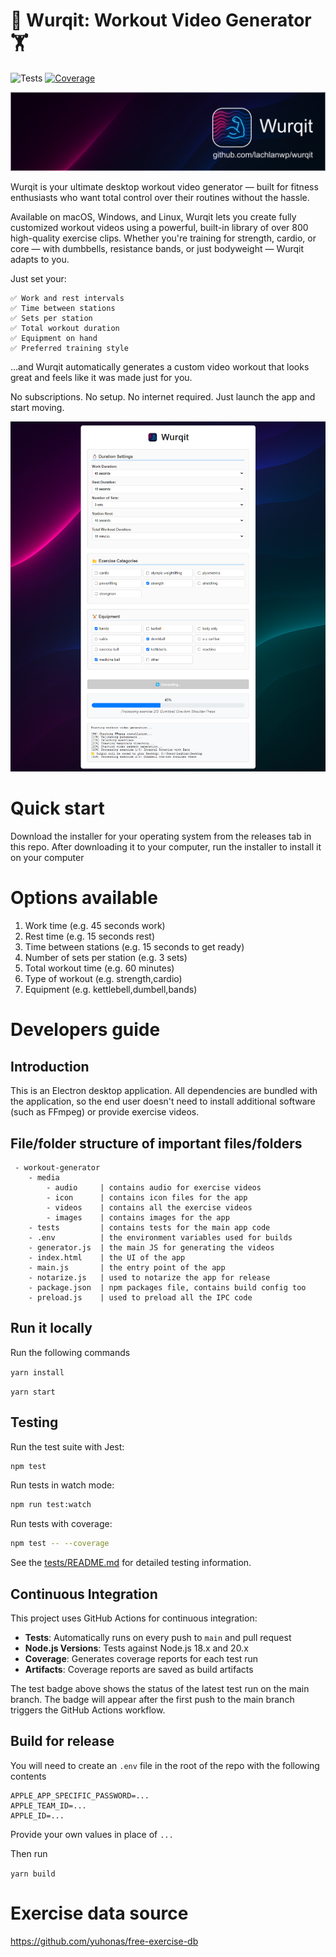 # 💪 Wurqit: Workout Video Generator 🏋️


![Tests](https://github.com/lachlanwp/wurqit/actions/workflows/tests.yml/badge.svg)
[![Coverage](https://img.shields.io/endpoint?url=https://lachlanwp.github.io/wurqit/badges/coverage.json)](https://github.com/lachlanwp/wurqit/actions/workflows/tests.yml)

<img src="promo.png" alt="Description" style="max-width:100%; height:auto;" />

Wurqit is your ultimate desktop workout video generator — built for fitness enthusiasts who want total control over their routines without the hassle.

Available on macOS, Windows, and Linux, Wurqit lets you create fully customized workout videos using a powerful, built-in library of over 800 high-quality exercise clips. Whether you're training for strength, cardio, or core — with dumbbells, resistance bands, or just bodyweight — Wurqit adapts to you.

Just set your:

    ✅ Work and rest intervals
    ✅ Time between stations
    ✅ Sets per station
    ✅ Total workout duration
    ✅ Equipment on hand
    ✅ Preferred training style

…and Wurqit automatically generates a custom video workout that looks great and feels like it was made just for you.

No subscriptions. No setup. No internet required. Just launch the app and start moving.

![User interface](screenshot.png)

# Quick start

Download the installer for your operating system from the releases tab in this repo. After downloading it to your computer, run the installer to install it on your computer

# Options available

1. Work time (e.g. 45 seconds work)
2. Rest time (e.g. 15 seconds rest)
3. Time between stations (e.g. 15 seconds to get ready)
4. Number of sets per station (e.g. 3 sets)
5. Total workout time (e.g. 60 minutes)
6. Type of workout (e.g. strength,cardio)
7. Equipment (e.g. kettlebell,dumbell,bands)

# Developers guide

## Introduction

This is an Electron desktop application. All dependencies are bundled with the application, so the end user doesn't need to install additional software (such as FFmpeg) or provide exercise videos.

## File/folder structure of important files/folders

```
 - workout-generator
    - media
        - audio     | contains audio for exercise videos
        - icon      | contains icon files for the app
        - videos    | contains all the exercise videos
        - images    | contains images for the app
    - tests         | contains tests for the main app code
    - .env          | the environment variables used for builds
    - generator.js  | the main JS for generating the videos
    - index.html    | the UI of the app
    - main.js       | the entry point of the app
    - notarize.js   | used to notarize the app for release
    - package.json  | npm packages file, contains build config too
    - preload.js    | used to preload all the IPC code
```

## Run it locally

Run the following commands

`yarn install`

`yarn start`

## Testing

Run the test suite with Jest:

```bash
npm test
```

Run tests in watch mode:

```bash
npm run test:watch
```

Run tests with coverage:

```bash
npm test -- --coverage
```

See the [tests/README.md](tests/README.md) for detailed testing information.

## Continuous Integration

This project uses GitHub Actions for continuous integration:

- **Tests**: Automatically runs on every push to `main` and pull request
- **Node.js Versions**: Tests against Node.js 18.x and 20.x
- **Coverage**: Generates coverage reports for each test run
- **Artifacts**: Coverage reports are saved as build artifacts

The test badge above shows the status of the latest test run on the main branch. The badge will appear after the first push to the main branch triggers the GitHub Actions workflow.

## Build for release

You will need to create an `.env` file in the root of the repo with the following contents

```
APPLE_APP_SPECIFIC_PASSWORD=...
APPLE_TEAM_ID=...
APPLE_ID=...
```

Provide your own values in place of `...`

Then run

`yarn build`

# Exercise data source

https://github.com/yuhonas/free-exercise-db
